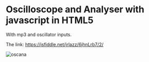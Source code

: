 # Oscilloscope and Analyser with javascript in HTML5
With mp3 and oscillator inputs.

The link:
https://jsfiddle.net/jrlazz/6jhnLrb7/2/

![oscana](https://github.com/user-attachments/assets/0cc4cf9d-1c8c-4640-87ca-3f02a0900a6f)
